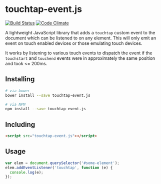 # touchtap-event.js

[![Build Status](https://travis-ci.org/Tyriar/touchtap-event.js.svg?branch=master)](https://travis-ci.org/Tyriar/touchtap-event.js)
[![Code Climate](https://codeclimate.com/github/Tyriar/touchtap-event.js.png)](https://codeclimate.com/github/Tyriar/touchtap-event.js)

A lightweight JavaScript library that adds a `touchtap` custom event to the document which can be listened to on any element. This will only emit an event on touch enabled devices or those emulating touch devices.

It works by listening to various touch events to dispatch the event if the `touchstart` and `touchend` events were in approximately the same position and took <= 200ms.

## Installing

```bash
# via bower
bower install --save touchtap-event.js

# via NPM
npm install --save touchtap-event.js
```

## Including

```html
<script src="touchtap-event.js"></script>
```

## Usage

```javascript
var elem = document.querySelector('#some-element');
elem.addEventListener('touchtap', function (e) {
  console.log(e);
});
```
